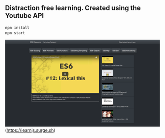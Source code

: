 ## Distraction free learning. Created using the Youtube API
```javascript
npm install
npm start
```
![Alt text](/screenshotYT.png?raw=true "Main Interface")(https://learnjs.surge.sh)
